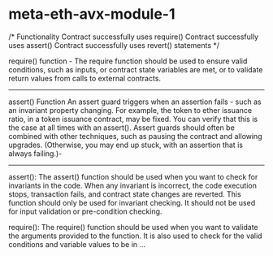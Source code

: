 # meta-eth-avx-module-1
/*
Functionality
Contract successfully uses require()
Contract successfully uses assert()
Contract successfully uses revert() statements
*/


require() function - The require function should be used to ensure valid conditions, such as inputs,
or contract state variables are met, or to validate return values from calls to external contracts.

-----------------------------------------------------------------------------------------------------------------------------------

assert() Function
An assert guard triggers when an assertion fails - such as an invariant property changing. 
For example, the token to ether issuance ratio, in a token issuance contract, may be fixed.
You can verify that this is the case at all times with an assert(). Assert guards should often be combined with other techniques,
such as pausing the contract and allowing upgrades. (Otherwise, you may end up stuck, with an assertion that is always failing.)- 

-----------------------------------------------------------------------------------------------------------------------------------

assert(): The assert() function should be used when you want to check for invariants in the code.
When any invariant is incorrect, the code execution stops, transaction fails, and contract state changes are reverted. 
This function should only be used for invariant checking. It should not be used for input validation or pre-condition checking.

require(): The require() function should be used when you want to validate the arguments provided to the function.
It is also used to check for the valid conditions and variable values to be in ...

